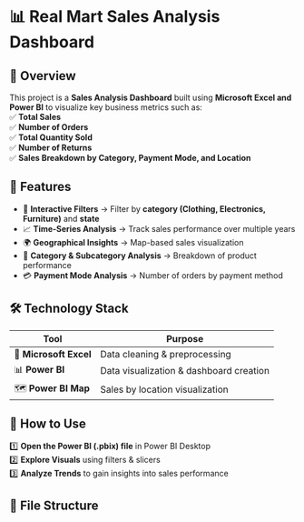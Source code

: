 # 📊 Real Mart Sales Analysis Dashboard

## 🚀 Overview  
This project is a **Sales Analysis Dashboard** built using **Microsoft Excel and Power BI** to visualize key business metrics such as:  
✅ **Total Sales**  
✅ **Number of Orders**  
✅ **Total Quantity Sold**  
✅ **Number of Returns**  
✅ **Sales Breakdown by Category, Payment Mode, and Location**  

## 📌 Features  
- 🎯 **Interactive Filters** → Filter by **category (Clothing, Electronics, Furniture)** and **state**  
- 📈 **Time-Series Analysis** → Track sales performance over multiple years  
- 🌍 **Geographical Insights** → Map-based sales visualization  
- 🔎 **Category & Subcategory Analysis** → Breakdown of product performance  
- 💳 **Payment Mode Analysis** → Number of orders by payment method  

## 🛠️ Technology Stack  
| Tool | Purpose |
|------|---------|
| 📂 **Microsoft Excel** | Data cleaning & preprocessing |
| 📊 **Power BI** | Data visualization & dashboard creation |
| 🗺️ **Power BI Map** | Sales by location visualization |

## 📖 How to Use  
1️⃣ **Open the Power BI (.pbix) file** in Power BI Desktop  
2️⃣ **Explore Visuals** using filters & slicers  
3️⃣ **Analyze Trends** to gain insights into sales performance  

## 📁 File Structure  
